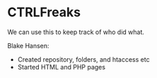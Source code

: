 # CTRLFreaks
We can use this to keep track of who did what.

Blake Hansen:
- Created repository, folders, and htaccess etc
- Started HTML and PHP pages
